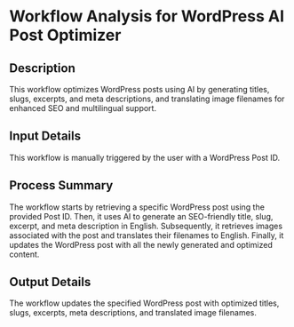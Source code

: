 # Workflow Analysis for WordPress AI Post Optimizer

## Description
This workflow optimizes WordPress posts using AI by generating titles, slugs, excerpts, and meta descriptions, and translating image filenames for enhanced SEO and multilingual support.

## Input Details
This workflow is manually triggered by the user with a WordPress Post ID.

## Process Summary
The workflow starts by retrieving a specific WordPress post using the provided Post ID. Then, it uses AI to generate an SEO-friendly title, slug, excerpt, and meta description in English. Subsequently, it retrieves images associated with the post and translates their filenames to English. Finally, it updates the WordPress post with all the newly generated and optimized content.

## Output Details
The workflow updates the specified WordPress post with optimized titles, slugs, excerpts, meta descriptions, and translated image filenames.
